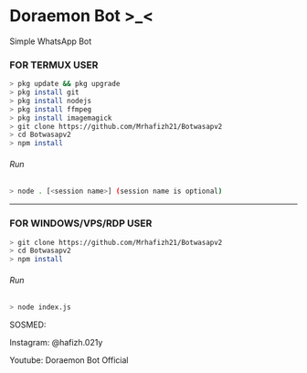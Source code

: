 # Doraemon Bot >_<
Simple WhatsApp Bot

### FOR TERMUX USER
```bash
> pkg update && pkg upgrade
> pkg install git
> pkg install nodejs
> pkg install ffmpeg
> pkg install imagemagick
> git clone https://github.com/Mrhafizh21/Botwasapv2
> cd Botwasapv2
> npm install
```
###### Run
```bash
> node . [<session name>] (session name is optional)
```

---------

### FOR WINDOWS/VPS/RDP USER
```bash
> git clone https://github.com/Mrhafizh21/Botwasapv2
> cd Botwasapv2
> npm install
```
###### Run
```bash
> node index.js
```
 SOSMED:
 
 Instagram: @hafizh.021y
 
 Youtube: Doraemon Bot Official
